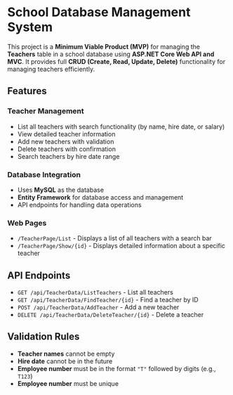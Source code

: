# School Database Management System

This project is a **Minimum Viable Product (MVP)** for managing the **Teachers** table in a school database using **ASP.NET Core Web API and MVC**. It provides full **CRUD (Create, Read, Update, Delete)** functionality for managing teachers efficiently.

## Features

### Teacher Management
- List all teachers with search functionality (by name, hire date, or salary)
- View detailed teacher information
- Add new teachers with validation
- Delete teachers with confirmation
- Search teachers by hire date range

### Database Integration
- Uses **MySQL** as the database
- **Entity Framework** for database access and management
- API endpoints for handling data operations

### Web Pages
- `/TeacherPage/List` - Displays a list of all teachers with a search bar  
- `/TeacherPage/Show/{id}` - Displays detailed information about a specific teacher  

## API Endpoints

- `GET /api/TeacherData/ListTeachers` - List all teachers  
- `GET /api/TeacherData/FindTeacher/{id}` - Find a teacher by ID  
- `POST /api/TeacherData/AddTeacher` - Add a new teacher  
- `DELETE /api/TeacherData/DeleteTeacher/{id}` - Delete a teacher  

## Validation Rules

- **Teacher names** cannot be empty
- **Hire date** cannot be in the future
- **Employee number** must be in the format `"T"` followed by digits (e.g., `T123`)
- **Employee number** must be unique
